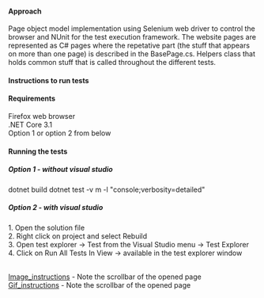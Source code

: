<h4>Approach</h4>
<p>Page object model implementation using Selenium web driver to control the browser and NUnit for the test execution framework. The website pages are represented as C# pages where the repetative part (the stuff that appears on more than one page) is described in the BasePage.cs. Helpers class that holds common stuff that is called throughout the different tests.</p> 

<h4>Instructions to run tests</h4>

<h4>Requirements</h4>
Firefox web browser<br>
.NET Core 3.1<br>
Option 1 or option 2 from below<br>

<h4>Running the tests</h4>

<h5>Option 1 - without visual studio</h5>
dotnet build
dotnet test -v m -l "console;verbosity=detailed"

<h5>Option 2 - with visual studio</h5>
1. Open the solution file
<br> 2. Right click on project and select Rebuild
<br> 3. Open test explorer -> Test from the Visual Studio menu -> Test Explorer
<br> 4. Click on Run All Tests In View -> available in the test explorer window


<br> [Image_instructions](docs/selenium.png) - Note the scrollbar of the opened page
<br> [Gif_instructions](docs/state.gif) - Note the scrollbar of the opened page
